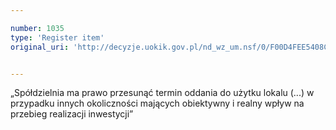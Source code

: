 ```yaml
---

number: 1035
type: 'Register item'
original_uri: 'http://decyzje.uokik.gov.pl/nd_wz_um.nsf/0/F00D4FEE5408CE84C12572DD003297B7?OpenDocument'


---
```


„Spółdzielnia ma prawo przesunąć termin oddania do użytku lokalu (...) w przypadku innych okoliczności mających obiektywny i realny wpływ na przebieg realizacji inwestycji”

